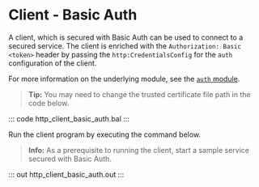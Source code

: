 # Client - Basic Auth

A client, which is secured with Basic Auth can be used to connect to a secured service. The client is enriched with the `Authorization: Basic <token>` header by passing the `http:CredentialsConfig` for the `auth` configuration of the client.

For more information on the underlying module, see the [`auth` module](https://lib.ballerina.io/ballerina/auth/latest/).

>**Tip:** You may need to change the trusted certificate file path in the code below.

::: code http_client_basic_auth.bal :::

Run the client program by executing the command below.

>**Info:** As a prerequisite to running the client, start a sample service secured with Basic Auth.

::: out http_client_basic_auth.out :::
